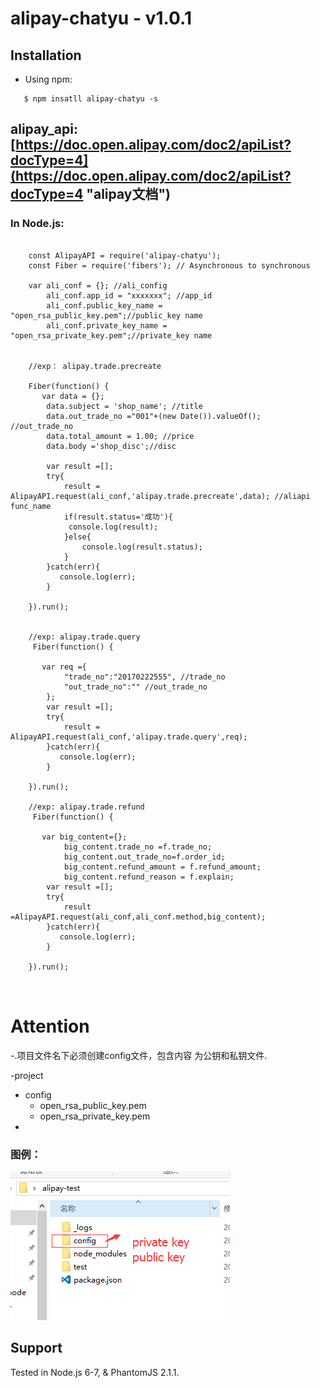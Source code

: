 
# alipay-chatyu - v1.0.1

## Installation

- Using npm:
 ```
    $ npm insatll alipay-chatyu -s
 ```
## alipay_api:[https://doc.open.alipay.com/doc2/apiList?docType=4](https://doc.open.alipay.com/doc2/apiList?docType=4 "alipay文档")

### In Node.js: <br/>
```
    
    const AlipayAPI = require('alipay-chatyu');
    const Fiber = require('fibers'); // Asynchronous to synchronous  

    var ali_conf = {}; //ali_config
        ali_conf.app_id = "xxxxxxx"; //app_id
        ali_conf.public_key_name = "open_rsa_public_key.pem";//public_key name
        ali_conf.private_key_name = "open_rsa_private_key.pem";//private_key name


    //exp： alipay.trade.precreate 

    Fiber(function() {
       var data = {};
	    data.subject = 'shop_name'; //title
	    data.out_trade_no ="001"+(new Date()).valueOf(); //out_trade_no
	    data.total_amount = 1.00; //price
	    data.body ='shop_disc';//disc
       
	    var result =[];
	    try{ 
	        result = AlipayAPI.request(ali_conf,'alipay.trade.precreate',data); //aliapi func_name 
	        if(result.status='成功'){
	         console.log(result);
	        }else{
	            console.log(result.status);
	        }
	    }catch(err){
	       console.log(err);
	    }
	       
    }).run();


    //exp: alipay.trade.query
     Fiber(function() {
      
       var req ={
	        "trade_no":"20170222555", //trade_no
	        "out_trade_no":"" //out_trade_no  
        };
        var result =[];
	    try{
	        result = AlipayAPI.request(ali_conf,'alipay.trade.query',req);
	    }catch(err){
	       console.log(err);
	    }
      
    }).run();

    //exp: alipay.trade.refund 
     Fiber(function() {
      
       var big_content={};
            big_content.trade_no =f.trade_no;
            big_content.out_trade_no=f.order_id;
            big_content.refund_amount = f.refund_amount;
            big_content.refund_reason = f.explain;
        var result =[];
	    try{
	        result =AlipayAPI.request(ali_conf,ali_conf.method,big_content);
	    }catch(err){
	       console.log(err);
	    }
      
    }).run();

    
```


# Attention<br>
-.项目文件名下必须创建config文件，包含内容 为公钥和私钥文件.    

-project<ul>
<li>config
   <ul>
    <li>open_rsa_public_key.pem</li>
    <li>open_rsa_private_key.pem</li> 
   </ul>
<li>
</ul>


### 图例：
  ![image](https://github.com/AntonySufer/node-alipay/blob/master/img/exp.png)
  
                                         
## Support

Tested in  Node.js 6-7, & PhantomJS 2.1.1.<br>

